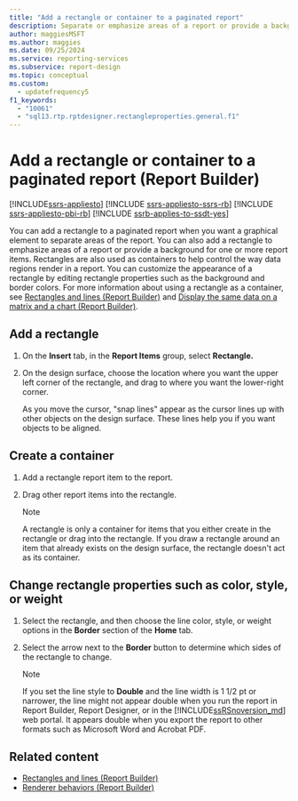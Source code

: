 ```yaml
---
title: "Add a rectangle or container to a paginated report"
description: Separate or emphasize areas of a report or provide a background for one or more report items using a customized rectangle in Report Builder.
author: maggiesMSFT
ms.author: maggies
ms.date: 09/25/2024
ms.service: reporting-services
ms.subservice: report-design
ms.topic: conceptual
ms.custom:
  - updatefrequency5
f1_keywords:
  - "10061"
  - "sql13.rtp.rptdesigner.rectangleproperties.general.f1"
---
```

# Add a rectangle or container to a paginated report (Report Builder)

[!INCLUDE[ssrs-appliesto](../../includes/ssrs-appliesto.md)] [!INCLUDE [ssrs-appliesto-ssrs-rb](../../includes/ssrs-appliesto-ssrs-rb.md)] [!INCLUDE [ssrs-appliesto-pbi-rb](../../includes/ssrs-appliesto-pbi-rb.md)] [!INCLUDE [ssrb-applies-to-ssdt-yes](../../includes/ssrb-applies-to-ssdt-yes.md)]

  You can add a rectangle to a paginated report when you want a graphical element to separate areas of the report. You can also add a rectangle to emphasize areas of a report or provide a background for one or more report items. Rectangles are also used as containers to help control the way data regions render in a report. You can customize the appearance of a rectangle by editing rectangle properties such as the background and border colors. For more information about using a rectangle as a container, see [Rectangles and lines &#40;Report Builder&#41;](../../reporting-services/report-design/rectangles-and-lines-report-builder-and-ssrs.md) and [Display the same data on a matrix and a chart &#40;Report Builder&#41;](../../reporting-services/report-design/display-the-same-data-on-a-matrix-and-a-chart-report-builder.md).    
   
## Add a rectangle    
    
1.  On the **Insert** tab, in the **Report Items** group, select **Rectangle.**    
    
1.  On the design surface, choose the location where you want the upper left corner of the rectangle, and drag to where you want the lower-right corner.    
    
     As you move the cursor, "snap lines" appear as the cursor lines up with other objects on the design surface. These lines help you if you want objects to be aligned.    
    
## Create a container    
    
1.  Add a rectangle report item to the report.    
    
1.  Drag other report items into the rectangle.    
    
    > [!NOTE]    
    >  A rectangle is only a container for items that you either create in the rectangle or drag into the rectangle. If you draw a rectangle around an item that already exists on the design surface, the rectangle doesn't act as its container.    
    
## Change rectangle properties such as color, style, or weight    
    
1.  Select the rectangle, and then choose the line color, style, or weight options in the **Border** section of the **Home** tab.    
    
1.  Select the arrow next to the **Border** button to determine which sides of the rectangle to change.    
    
    > [!NOTE]    
    >  If you set the line style to **Double** and the line width is 1 1/2 pt or narrower, the line might not appear double when you run the report in Report Builder, Report Designer, or in the [!INCLUDE[ssRSnoversion_md](../../includes/ssrsnoversion-md.md)] web portal. It appears double when you export the report to other formats such as Microsoft Word and Acrobat PDF.    
    
## Related content

- [Rectangles and lines &#40;Report Builder&#41;](../../reporting-services/report-design/rectangles-and-lines-report-builder-and-ssrs.md)
- [Renderer behaviors &#40;Report Builder&#41;](../../reporting-services/report-design/rendering-behaviors-report-builder-and-ssrs.md)
